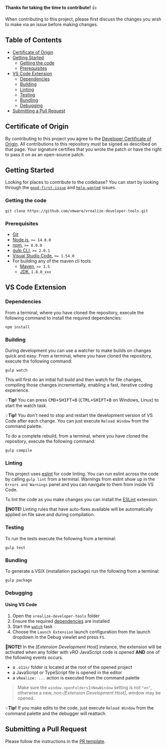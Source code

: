 **Thanks for taking the time to contribute!** 👍

When contributing to this project, please first discuss the changes you wish to make via an issue before making changes.

## Table of Contents

-   [Certificate of Origin](#certificate-of-origin)
-   [Getting Started](#getting-started)
    -   [Getting the code](#getting-the-code)
    -   [Prerequisites](#prerequisites)
-   [VS Code Extension](#vs-code-extension)
    -   [Dependencies](#dependencies)
    -   [Building](#building)
    -   [Linting](#linting)
    -   [Testing](#testing)
    -   [Bundling](#bundling)
    -   [Debugging](#debugging)
-   [Submitting a Pull Request](#submitting-a-pull-request)

## Certificate of Origin

By contributing to this project you agree to the [Developer Certificate of Origin](https://cla.vmware.com/dco). All contributions to this repository must be signed as described on that page. Your signature certifies that you wrote the patch or have the right to pass it on as an open-source patch.

## Getting Started

Looking for places to contribute to the codebase? You can start by looking through the [`good-first-issue`](https://github.com/vmware/vrealize-developer-tools/labels/good-first-issue) and [`help-wanted`](https://github.com/vmware/vrealize-developer-tools/labels/status:help-wanted) issues.

### Getting the code

```
git clone https://github.com/vmware/vrealize-developer-tools.git
```

### Prerequisites

-   [Git](https://git-scm.com/)
-   [Node.js](https://nodejs.org/), `>= 14.0.0`
-   [npm](https://npmjs.com/), `>= 8.0.0`
-   [gulp CLI](https://gulpjs.com/), `>= 2.0.1`
-   [Visual Studio Code](https://code.visualstudio.com/), `>= 1.54.0`
-   For building any of the maven cli tools
    -   [Maven](https://maven.apache.org/), `>= 3.5`
    -   [JDK](https://www.oracle.com/java/technologies/javase/javase-jdk8-downloads.html), `1.8.0_xxx`

## VS Code Extension

### Dependencies

From a terminal, where you have cloned the repository, execute the following command to install the required dependencies:

```
npm install
```

### Building

During development you can use a watcher to make builds on changes quick and easy. From a terminal, where you have cloned the repository, execute the following command:

```
gulp watch
```

This will first do an initial full build and then watch for file changes, compiling those changes incrementally, enabling a fast, iterative coding experience.

:bulb:**Tip!** You can press <kbd>CMD+SHIFT+B</kbd> (<kbd>CTRL+SHIFT+B</kbd> on Windows, Linux) to start the watch task.

:bulb:**Tip!** You don't need to stop and restart the development version of VS Code after each change. You can just execute `Reload Window` from the command palette.

To do a complete rebuild, from a terminal, where you have cloned the repository, execute the following command:

```
gulp compile
```

### Linting

This project uses [eslint](https://eslint.org/) for code linting. You can run eslint across the code by calling `gulp lint` from a terminal. Warnings from eslint show up in the `Errors and Warnings` panel and you can navigate to them from inside VS Code.

To lint the code as you make changes you can install the [ESLint](https://marketplace.visualstudio.com/items?itemName=dbaeumer.vscode-eslint) extension.

:scroll:**NOTE!** Linting rules that have auto-fixes available will be automatically applied on file save and during compilation.

### Testing

To run the tests execute the following from a terminal:

```
gulp test
```

### Bundling

To generate a VSIX (installation package) run the following from a terminal:

```
gulp package
```

### Debugging

#### Using VS Code

1. Open the `vrealize-developer-tools` folder
2. Ensure the required [dependencies](#dependencies) are installed
3. Start the [`watch`](#building) task
4. Choose the `Launch Extension` launch configuration from the launch dropdown in the Debug viewlet and press `F5`.

:scroll:**NOTE!** In the _[Extension Development Host]_ instance, the extension will be activated when any folder with vRO JavaScript code is opened **AND** one of the following events occurs.

-   a `.o11n/` folder is located at the root of the opened project
-   a JavaScript or TypeScript file is opened in the editor
-   a `vRealize: ...` action is executed from the command palette

> Make sure the `window.openFoldersInNewWindow` setting is not `"on"`, otherwise a new, _non-[Extension Development Host]_, window may be opened.

:bulb:**Tip!** If you make edits to the code, just execute `Reload Window` from the command palette and the debugger will reattach.

## Submitting a Pull Request

Please follow the instructions in the [PR template](.github/pull_request_template.md).
